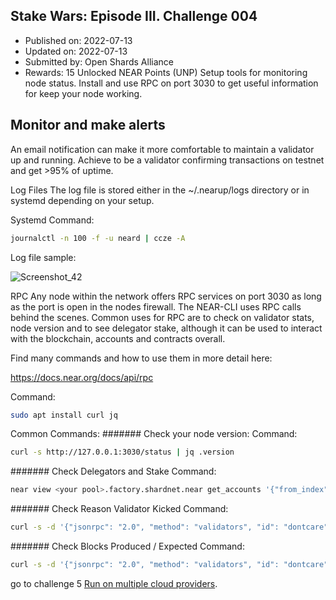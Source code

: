 ## Stake Wars: Episode III. Challenge 004
* Published on: 2022-07-13
* Updated on: 2022-07-13
* Submitted by: Open Shards Alliance
* Rewards: 15 Unlocked NEAR Points (UNP)
Setup tools for monitoring node status. Install and use RPC on port 3030 to get useful information for keep your node working.

## Monitor and make alerts
An email notification can make it more comfortable to maintain a validator up and running. Achieve to be a validator confirming transactions on testnet and get >95% of uptime.

Log Files
The log file is stored either in the ~/.nearup/logs directory or in systemd depending on your setup.

Systemd Command:
```bash
journalctl -n 100 -f -u neard | ccze -A
```
Log file sample:

![Screenshot_42](https://user-images.githubusercontent.com/81378817/181398285-255673fd-60a2-4c5b-8e86-b9c9057d561e.jpg)

RPC
Any node within the network offers RPC services on port 3030 as long as the port is open in the nodes firewall. The NEAR-CLI uses RPC calls behind the scenes. Common uses for RPC are to check on validator stats, node version and to see delegator stake, although it can be used to interact with the blockchain, accounts and contracts overall.

Find many commands and how to use them in more detail here:

https://docs.near.org/docs/api/rpc

Command:
```bash
sudo apt install curl jq
```
Common Commands:
####### Check your node version: Command:
```bash
curl -s http://127.0.0.1:3030/status | jq .version
```
####### Check Delegators and Stake Command:
```bash
near view <your pool>.factory.shardnet.near get_accounts '{"from_index": 0, "limit": 10}' --accountId <accountId>.shardnet.near
```
####### Check Reason Validator Kicked Command:
```bash
curl -s -d '{"jsonrpc": "2.0", "method": "validators", "id": "dontcare", "params": [null]}' -H 'Content-Type: application/json' 127.0.0.1:3030 | jq -c '.result.prev_epoch_kickout[] | select(.account_id | contains ("<POOL_ID>"))' | jq .reason
```
####### Check Blocks Produced / Expected Command:
```bash
curl -s -d '{"jsonrpc": "2.0", "method": "validators", "id": "dontcare", "params": [null]}' -H 'Content-Type: application/json' 127.0.0.1:3030 | jq -c '.result.current_validators[] | select(.account_id | contains ("POOL_ID"))'
```
go to challenge 5
[Run on multiple cloud providers](https://github.com/fatalbar/testnet-manual/blob/main/NEAR/challange/005.md).
